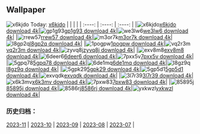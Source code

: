 ## Wallpaper
![x6kjdo](https://w.wallhaven.cc/full/x6/wallhaven-x6kjdo.png) Today: [x6kjdo](https://th.wallhaven.cc/small/x6/x6kjdo.jpg)
|      |      |      |
| :----: | :----: | :----: |
|![x6kjdo](https://th.wallhaven.cc/small/x6/x6kjdo.jpg)[x6kjdo download 4k](https://wallhaven.cc/w/x6kjdo)|![gp1g93](https://th.wallhaven.cc/small/gp/gp1g93.jpg)[gp1g93 download 4k](https://wallhaven.cc/w/gp1g93)|![we3lw6](https://th.wallhaven.cc/small/we/we3lw6.jpg)[we3lw6 download 4k](https://wallhaven.cc/w/we3lw6)|
|![rrew57](https://th.wallhaven.cc/small/rr/rrew57.jpg)[rrew57 download 4k](https://wallhaven.cc/w/rrew57)|![m3or7k](https://th.wallhaven.cc/small/m3/m3or7k.jpg)[m3or7k download 4k](https://wallhaven.cc/w/m3or7k)|![l8gp2q](https://th.wallhaven.cc/small/l8/l8gp2q.jpg)[l8gp2q download 4k](https://wallhaven.cc/w/l8gp2q)|
|![1pogpw](https://th.wallhaven.cc/small/1p/1pogpw.jpg)[1pogpw download 4k](https://wallhaven.cc/w/1pogpw)|![vq2r3m](https://th.wallhaven.cc/small/vq/vq2r3m.jpg)[vq2r3m download 4k](https://wallhaven.cc/w/vq2r3m)|![zyvq8j](https://th.wallhaven.cc/small/zy/zyvq8j.jpg)[zyvq8j download 4k](https://wallhaven.cc/w/zyvq8j)|
|![exv8m8](https://th.wallhaven.cc/small/ex/exv8m8.jpg)[exv8m8 download 4k](https://wallhaven.cc/w/exv8m8)|![6deer6](https://th.wallhaven.cc/small/6d/6deer6.jpg)[6deer6 download 4k](https://wallhaven.cc/w/6deer6)|![7pxx5v](https://th.wallhaven.cc/small/7p/7pxx5v.jpg)[7pxx5v download 4k](https://wallhaven.cc/w/7pxx5v)|
|![5gpq78](https://th.wallhaven.cc/small/5g/5gpq78.jpg)[5gpq78 download 4k](https://wallhaven.cc/w/5gpq78)|![6de1mq](https://th.wallhaven.cc/small/6d/6de1mq.jpg)[6de1mq download 4k](https://wallhaven.cc/w/6de1mq)|![l8gz9q](https://th.wallhaven.cc/small/l8/l8gz9q.jpg)[l8gz9q download 4k](https://wallhaven.cc/w/l8gz9q)|
|![5gpk29](https://th.wallhaven.cc/small/5g/5gpk29.jpg)[5gpk29 download 4k](https://wallhaven.cc/w/5gpk29)|![5gp5d1](https://th.wallhaven.cc/small/5g/5gp5d1.jpg)[5gp5d1 download 4k](https://wallhaven.cc/w/5gp5d1)|![exvqdk](https://th.wallhaven.cc/small/ex/exvqdk.jpg)[exvqdk download 4k](https://wallhaven.cc/w/exvqdk)|
|![3l7r39](https://th.wallhaven.cc/small/3l/3l7r39.jpg)[3l7r39 download 4k](https://wallhaven.cc/w/3l7r39)|![x6k3mv](https://th.wallhaven.cc/small/x6/x6k3mv.jpg)[x6k3mv download 4k](https://wallhaven.cc/w/x6k3mv)|![7pxw83](https://th.wallhaven.cc/small/7p/7pxw83.jpg)[7pxw83 download 4k](https://wallhaven.cc/w/7pxw83)|
|![85895j](https://th.wallhaven.cc/small/85/85895j.jpg)[85895j download 4k](https://wallhaven.cc/w/85895j)|![8586rj](https://th.wallhaven.cc/small/85/8586rj.jpg)[8586rj download 4k](https://wallhaven.cc/w/8586rj)|![yxkwzl](https://th.wallhaven.cc/small/yx/yxkwzl.jpg)[yxkwzl download 4k](https://wallhaven.cc/w/yxkwzl)|

### 历史归档：
[2023-11](https://github.com/april-projects/april-wallpaper/tree/main/picture/2023-11/) | [2023-10](https://github.com/april-projects/april-wallpaper/tree/main/picture/2023-10/) | [2023-09](https://github.com/april-projects/april-wallpaper/tree/main/picture/2023-09/) | [2023-08](https://github.com/april-projects/april-wallpaper/tree/main/picture/2023-08/) | [2023-07](https://github.com/april-projects/april-wallpaper/tree/main/picture/2023-07/) | 
